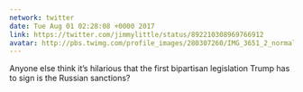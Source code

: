 ```yaml
---
network: twitter
date: Tue Aug 01 02:28:08 +0000 2017
link: https://twitter.com/jimmylittle/status/892210308969766912
avatar: http://pbs.twimg.com/profile_images/280307260/IMG_3651_2_normal.jpg
---
```


Anyone else think it’s hilarious that the first bipartisan legislation Trump has to sign is the Russian sanctions?
